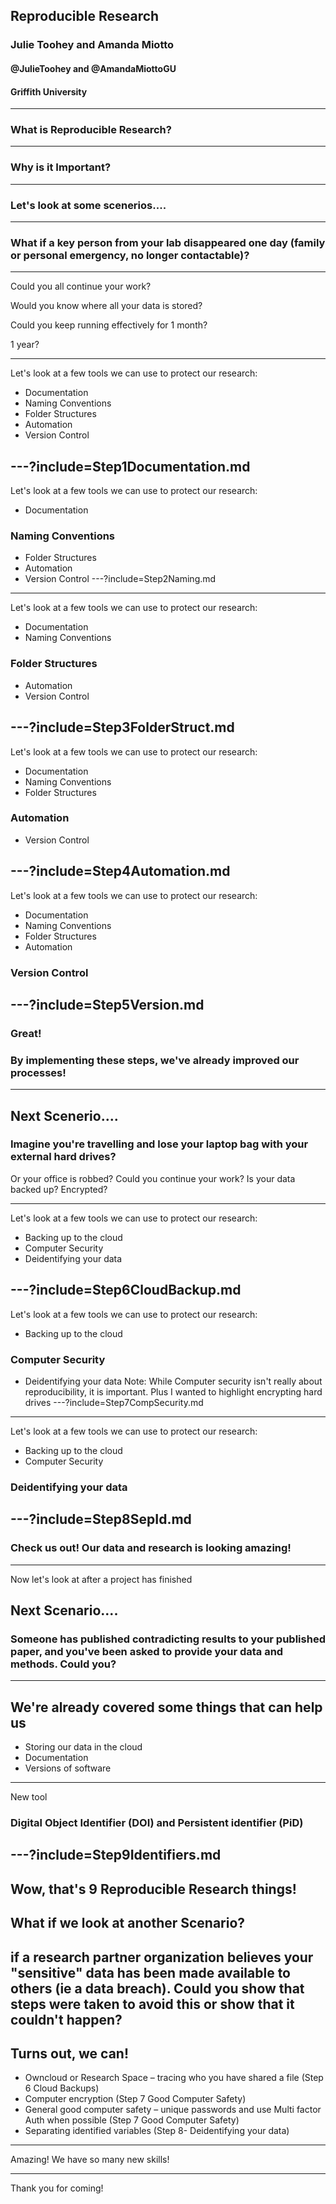 <!--
$theme: gaia
template: invert
-->



## Reproducible Research
### Julie Toohey and Amanda Miotto
#### @JulieToohey and @AmandaMiottoGU
#### Griffith University
---
### What is Reproducible Research?
---
### Why is it Important?
---

### Let's look at some scenerios....
---
### What if a key person from your lab disappeared one day (family or personal emergency, no longer contactable)?

---
Could you all continue your work? 

Would you know where all your data is stored? 

Could you keep running effectively for 1 month? 

1 year?

---
Let's look at a few tools we can use to protect our research:
* Documentation
* Naming Conventions
* Folder Structures
* Automation
* Version Control

---?include=Step1Documentation.md
---
Let's look at a few tools we can use to protect our research:
* Documentation
### Naming Conventions
* Folder Structures
* Automation
* Version Control
---?include=Step2Naming.md
--- 
Let's look at a few tools we can use to protect our research:
* Documentation
* Naming Conventions
### Folder Structures
* Automation
* Version Control

---?include=Step3FolderStruct.md
---
Let's look at a few tools we can use to protect our research:
* Documentation
* Naming Conventions
* Folder Structures
### Automation
* Version Control

---?include=Step4Automation.md
---

Let's look at a few tools we can use to protect our research:
* Documentation
* Naming Conventions
* Folder Structures
* Automation
### Version Control

---?include=Step5Version.md
---
### Great! 
### By implementing these steps, we've already improved our processes!

---
Next Scenerio....
---

### Imagine you're travelling and lose your laptop bag with your external hard drives?
Or your office is robbed? 
Could you continue your work? 
Is your data backed up? 
Encrypted?

---
Let's look at a few tools we can use to protect our research:
* Backing up to the cloud
* Computer Security
* Deidentifying your data

---?include=Step6CloudBackup.md
--- 
Let's look at a few tools we can use to protect our research:
* Backing up to the cloud
### Computer Security
* Deidentifying your data
Note:
While Computer security isn't really about reproducibility, it is important. Plus I wanted to highlight encrypting hard drives
---?include=Step7CompSecurity.md
--- 
Let's look at a few tools we can use to protect our research:
* Backing up to the cloud
* Computer Security
### Deidentifying your data

---?include=Step8SepId.md
--- 
### Check us out! Our data and research is looking amazing!
---
Now let's look at after a project has finished

Next Scenario....
---
### Someone has published contradicting results to your published paper, and you've been asked to provide your data and methods. Could you?
---
We're already covered some things that can help us
---
* Storing our data in the cloud
* Documentation
* Versions of software
---
New tool
### Digital Object Identifier (DOI) and Persistent identifier (PiD)
---?include=Step9Identifiers.md
---
Wow, that's 9 Reproducible Research things! 
---
What if we look at another Scenario?
---
if a research partner organization believes your "sensitive" data has been made available to others (ie a data breach). Could you show that steps were taken to avoid this or show that it couldn't happen?
---
Turns out, we can!
---
* Owncloud or Research Space – tracing who you have shared a file (Step 6 Cloud Backups)
* Computer encryption (Step 7 Good Computer Safety)
* General good computer safety – unique passwords and use Multi factor Auth when possible (Step 7 Good Computer Safety)
* Separating identified variables (Step 8- Deidentifying your data)
---
Amazing! We have so many new skills!

---
Thank you for coming!
